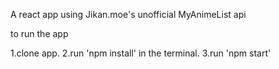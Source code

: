 A react app using Jikan.moe's unofficial MyAnimeList api

to run the app

1.clone app.
2.run 'npm install' in the terminal.
3.run 'npm start'
